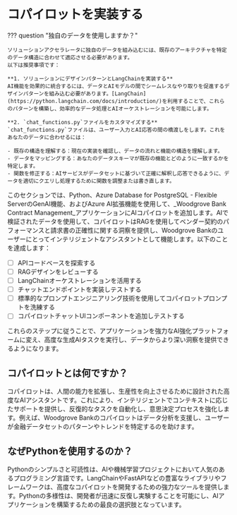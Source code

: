 # コパイロットを実装する

??? question "独自のデータを使用しますか？"

    ソリューションアクセラレータに独自のデータを組み込むには、既存のアーキテクチャを特定のデータ構造に合わせて適応させる必要があります。
    以下は推奨事項です：

    **1. ソリューションにデザインパターンとLangChainを実装する**
    AI機能を効果的に統合するには、データとAIモデルの間でシームレスなやり取りを促進するデザインパターンを組み込む必要があります。[LangChain](https://python.langchain.com/docs/introduction/)を利用することで、これらのパターンを構築し、効率的なデータ処理とAIオーケストレーションを可能にします。

    **2. `chat_functions.py`ファイルをカスタマイズする**
    `chat_functions.py`ファイルは、ユーザー入力とAI応答の間の橋渡しをします。これをあなたのデータに合わせるには：

    - 既存の構造を理解する：現在の実装を確認し、データの流れと機能の構造を理解します。
    - データをマッピングする：あなたのデータスキーマが既存の機能とどのように一致するかを特定します。
    - 関数を修正する：AIサービスがデータセットに基づいて正確に解釈し応答できるように、データを適切にクエリし処理するために関数を調整または書き直します。

このセクションでは、Python、Azure Database for PostgreSQL - Flexible ServerのGenAI機能、およびAzure AI拡張機能を使用して、_Woodgrove Bank Contract Management_アプリケーションにAIコパイロットを追加します。AIで検証されたデータを使用して、コパイロットはRAGを使用してベンダー契約のパフォーマンスと請求書の正確性に関する洞察を提供し、Woodgrove Bankのユーザーにとってインテリジェントなアシスタントとして機能します。以下のことを達成します：

- [ ] APIコードベースを探索する
- [ ] RAGデザインをレビューする
- [ ] LangChainオーケストレーションを活用する
- [ ] チャットエンドポイントを実装しテストする
- [ ] 標準的なプロンプトエンジニアリング技術を使用してコパイロットプロンプトを洗練する
- [ ] コパイロットチャットUIコンポーネントを追加しテストする

これらのステップに従うことで、アプリケーションを強力なAI強化プラットフォームに変え、高度な生成AIタスクを実行し、データからより深い洞察を提供できるようになります。

## コパイロットとは何ですか？

コパイロットは、人間の能力を拡張し、生産性を向上させるために設計された高度なAIアシスタントです。これにより、インテリジェントでコンテキストに応じたサポートを提供し、反復的なタスクを自動化し、意思決定プロセスを強化します。例えば、Woodgrove Bankのコパイロットはデータ分析を支援し、ユーザーが金融データセットのパターンやトレンドを特定するのを助けます。

## なぜPythonを使用するのか？

Pythonのシンプルさと可読性は、AIや機械学習プロジェクトにおいて人気のあるプログラミング言語です。LangChainやFastAPIなどの豊富なライブラリやフレームワークは、高度なコパイロットを開発するための強力なツールを提供します。Pythonの多様性は、開発者が迅速に反復し実験することを可能にし、AIアプリケーションを構築するための最良の選択肢となっています。
